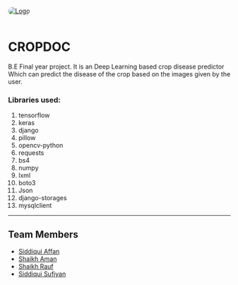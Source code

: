 <a href="https://t.me/AsPriceTrackerBot"> <img src="https://telegra.ph/file/bbd1c7f0464e08de2d01f.png" alt="Logo" style="border-radius:15px;"></a><br><br>

# CROPDOC
B.E Final year project. 
It is an Deep Learning based crop disease predictor Which can predict the disease of the crop based on the images given by the user.

### Libraries used:
1. tensorflow
2. keras
4. django
5. pillow
6. opencv-python
7. requests
8. bs4
9. numpy
10. lxml
11. boto3
12. Json
13. django-storages
14. mysqlclient

---------

## Team Members
- [Siddiqui Affan](https://github.com/siddiquiaffan)
- [Shaikh Aman](https://github.com/Aman3786)
- [Shaikh Rauf](https://github.com/imrauf)
- [Siddiqui Sufiyan](https://github.com/sufiyan571)

